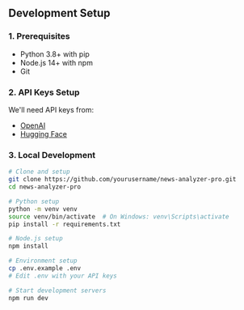 ## Development Setup
### 1. Prerequisites
- Python 3.8+ with pip
- Node.js 14+ with npm
- Git

### 2. API Keys Setup
We'll need API keys from:
- [OpenAI](https://platform.openai.com/api-keys)
- [Hugging Face](https://huggingface.co/settings/tokens)

### 3. Local Development
```bash
# Clone and setup
git clone https://github.com/yourusername/news-analyzer-pro.git
cd news-analyzer-pro

# Python setup
python -m venv venv
source venv/bin/activate  # On Windows: venv\Scripts\activate
pip install -r requirements.txt

# Node.js setup
npm install

# Environment setup
cp .env.example .env
# Edit .env with your API keys

# Start development servers
npm run dev
